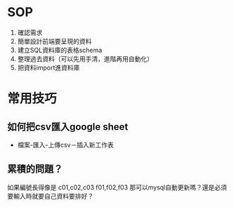 

# SOP

1. 確認需求
2. 簡單設計前端要呈現的資料
3. 建立SQL資料庫的表格schema
4. 整理過去資料（可以先用手清，進階再用自動化）
5. 把資料import進資料庫	

# 常用技巧

## 如何把csv匯入google sheet

- 檔案-匯入-上傳csv－插入新工作表

## 累積的問題？

如果編號長得像是
c01,c02,c03
f01,f02,f03
那可以mysql自動更新嗎？還是必須要輸入時就要自己資料要排好？